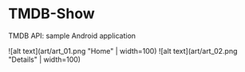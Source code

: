 # TMDB-Show
TMDB API: sample Android application

![alt text](art/art_01.png "Home" | width=100)
![alt text](art/art_02.png "Details" | width=100)
